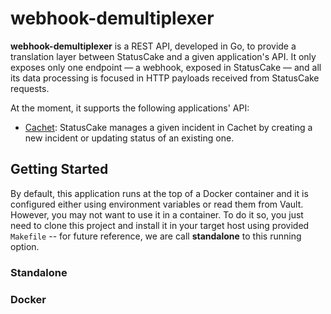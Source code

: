 # webhook-demultiplexer

**webhook-demultiplexer** is a REST API, developed in Go, to provide a translation layer between StatusCake and a given application's API. It only exposes only one endpoint &#8212; a webhook, exposed in StatusCake &#8212; and all its data processing is focused in HTTP payloads received from StatusCake requests.

At the moment, it supports the following applications' API:

- [Cachet](https://github.com/CachetHQ/Cachet): StatusCake manages a given incident in Cachet by creating a new incident or updating status of an existing one.

## Getting Started

By default, this application runs at the top of a Docker container and it is configured either using environment variables or read them from Vault. However, you may not want to use it in a container. To do it so, you just need to clone this project and install it in your target host using provided `Makefile` -- for future reference, we are call **standalone** to this running option.

### Standalone

### Docker
